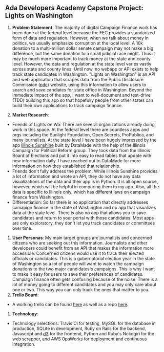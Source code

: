 ## Ada Developers Academy Capstone Project: Lights on Washington

1. __Problem Statement__: The majority of digital Campaign Finance work has been done at the federal level because the FEC provides a standarized form of data and regulation. However, when we talk about money in politics, we usually emphasize corruption at the local level. A 10k donation to a multi-million dollar senate campaign may not make a big difference, but the same donation to a small judicial race might. Thus it may be much more important to track money at the state and county level. However, the data and regulation at the state level varies vastly across state and county lines. Until now, no webapp or API exists to help track state candidates in Washington. "Lights on Washington" is an API and web application that scrapes data from the Public Disclosure Commission ([pdc](pdc)) website, using this information to allow users to search and save candiates for state office in Washington. Beyond the immediate impact of the app, I want to well-document and test-drive (TDD) building this app so that hopefully people from other states can build their own applications to track campaign finance.  

1. __Market Research__: 
  - Friends of Lights on Wa: There are several organizations already doing work in this space. At the federal level there are countless apps and orgs including the Sunlight Foundation, Open Secrets, ProPublica, and many journalists. At the state level I have been hugely impressed by the app [Illinois Sunshine](is) built by DataMade with the help of the Illinois Campaign for Political Reform group. They took data from the Illinois Board of Elections and put it into easy to read tables that update with new information daily. I have reached out to DataMade for more information on how they established that relationship.
  - Friends don't fully address the problem: While Illinois Sunshine provides a lot of information and wrote an API, they do not have any data visualizations of the data and their app is in Python. It is all open source, however, which will be helpful in comparing them to my app. Also, all the data is specific to Illinois only, which has different laws on campaign finance from Washington. 
  - Differentiation: So far there is no application that directly addresses camapign finance in the state of Washington and no app that visualizes data at the state level. There is also no app that allows you to save candidates and return to your portal with those candidates. Most apps are only exploratory, they don't let you track candidates or committees over time. 

1. __User Personas__: My main target groups are journalists and concerned citizens who are seeking out this information. Journalists and other developers could benefit from an API that makes the information more accessible. Concerned citizens would use it to track their elected officials or candidates. This is a gubernatorial election year in the state of Washington so a lot of people will want to watch the campaign donations to the two major candidates's campaigns. This is why I want to make it easy for users to save their preferences of candidates. Campiagn finance often gets confusing because of the noise. There is a lot of money going to different candidates and you may only care about one or two. This way you can only track the ones that matter to you.
1. __Trello Board__:
  - A working trello can be found [here](trello) as well as a repo [here](repo).

1. __Technology__:
  - Technology selections: Travis CI for testing, MySQL for the database in production, SQLite in development, Ruby on Rails for the backend, Javascript and [d3](d3tut) for the frontend, Python and Ruby's Nokogiri for the web scrapper, and AWS OpsWorks for deployment and continuous integration. 

[repo]: https://github.com/loganmeetsworld/lights_on_wa
[pdc]: pdc.wa.gov
[is]: https://www.illinoissunshine.org/about/
[trello]: https://trello.com/b/9jQs2sE7/capstone
[d3tut]: http://alignedleft.com/tutorials/d3/using-your-data